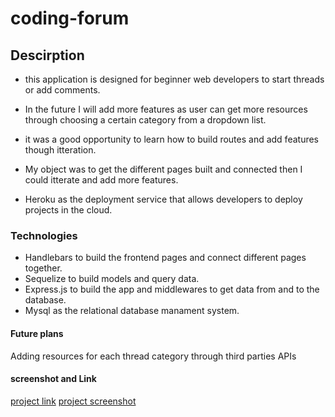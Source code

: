 # coding-forum

## Descirption
- this application is designed for beginner web developers to start threads or add comments.
- In the future I will add more features as user can get more resources through choosing a certain category from a dropdown list.


- it was a good opportunity to learn how to build routes and add features though itteration.
- My object was to get the different pages built and connected then I could itterate and add more features.
- Heroku as the deployment service that allows developers to deploy projects in the cloud.

### Technologies

- Handlebars to build the frontend pages and connect different pages together.
- Sequelize to build models and query data.
- Express.js to build the app and middlewares to get data from and to the database.
- Mysql as the relational database manament system.

#### Future plans
Adding resources for each thread category through third parties APIs

#### screenshot and Link

[project link](https://young-taiga-42670.herokuapp.com)
[project screenshot](./public/images/coding-forum.jpg)